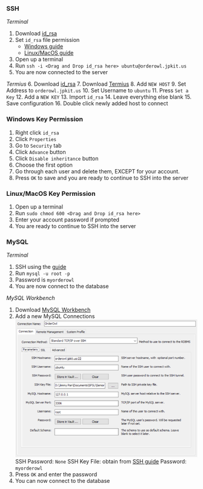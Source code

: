 ### SSH
*Terminal*
1. Download [id_rsa](id_rsa)
2. Set `id_rsa` file permission
	- [Windows guide](#windows-key-permission)
	- [Linux/MacOS guide](#)
3. Open up a terminal
4. Run `ssh -i <Drag and Drop id_rsa here> ubuntu@orderowl.jpkit.us`
5. You are now connected to the server

*Termius*
6. Download [id_rsa](id_rsa)
7. Download [Termius](https://termius.com/download)
8. Add `NEW HOST`
9. Set Address to `orderowl.jpkit.us`
10. Set Username to `ubuntu`
11. Press `Set a Key`
12. Add a `NEW KEY`
13. Import `id_rsa`
14. Leave everything else blank
15. Save configuration
16. Double click newly added host to connect

### Windows Key Permission
1. Right click `id_rsa`
2. Click `Properties`
3. Go to `Security` tab
4. Click `Advance` button
5. Click `Disable inheritance` button
6. Choose the first option
7. Go through each user and delete them, EXCEPT for your account.
8. Press `OK` to save and you are ready to continue to SSH into the server

### Linux/MacOS Key Permission
1. Open up a terminal
2. Run `sudo chmod 600 <Drag and Drop id_rsa here>`
3. Enter your account password if prompted
4. You are ready to continue to SSH into the server

### MySQL
*Terminal*
1. SSH using the [guide](#ssh)
2. Run `mysql -u root -p`
3. Password is `myorderowl`
4. You are now connect to the database

*MySQL Workbench*
1. Download [MySQL Workbench](https://dev.mysql.com/downloads/workbench/)
2. Add a new MySQL Connections
![MySQL credentials](tutorial/MySQL.png)
SSH Password: `None`
SSH Key File: obtain from [SSH guide](#ssh)
Password: `myorderowl`
3. Press `OK` and enter the password
4. You can now connect to the database